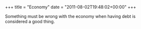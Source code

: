 +++
title = "Economy"
date = "2011-08-02T19:48:02+00:00"
+++

Something must be wrong with the economy when having debt is considered a good thing.
			